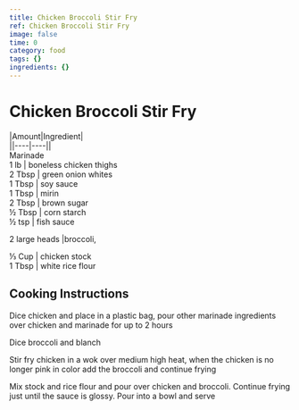 ```yaml
---
title: Chicken Broccoli Stir Fry
ref: Chicken Broccoli Stir Fry
image: false
time: 0
category: food
tags: {}
ingredients: {}
---
```

# Chicken Broccoli Stir Fry  
  
|Amount|Ingredient|  
||----|----||  
Marinade  
1 lb | boneless chicken thighs  
2 Tbsp | green onion whites  
1 Tbsp | soy sauce  
1 Tbsp | mirin  
2 Tbsp | brown sugar  
½ Tbsp | corn starch  
½ tsp | fish sauce  
  
2 large heads |broccoli,   
  
⅓ Cup | chicken stock  
1 Tbsp | white rice flour  
  
## Cooking Instructions  
Dice chicken and place in a plastic bag, pour other marinade ingredients over chicken and marinade for up to 2 hours  
  
Dice broccoli and blanch  
  
Stir fry chicken in a wok over medium high heat, when the chicken is no longer pink in color add the broccoli and continue frying  
  
Mix stock and rice flour and pour over chicken and broccoli. Continue frying just until the sauce is glossy. Pour into a bowl and serve  
  
  
  